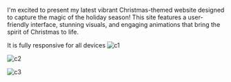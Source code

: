 I'm excited to present my latest vibrant Christmas-themed website designed to capture the magic of the holiday season! 
This site features a user-friendly interface, stunning visuals, and engaging animations that bring the spirit of Christmas to life. 

It is fully responsive for all devices
![c1](https://github.com/user-attachments/assets/dd020555-558f-4b68-9bc9-0c515d4d88b8)

![c2](https://github.com/user-attachments/assets/2b57ac18-762f-41ef-b78d-6908f854d7f9)

![c3](https://github.com/user-attachments/assets/5ea78273-4743-4cdf-9133-5405c91ce43d)

